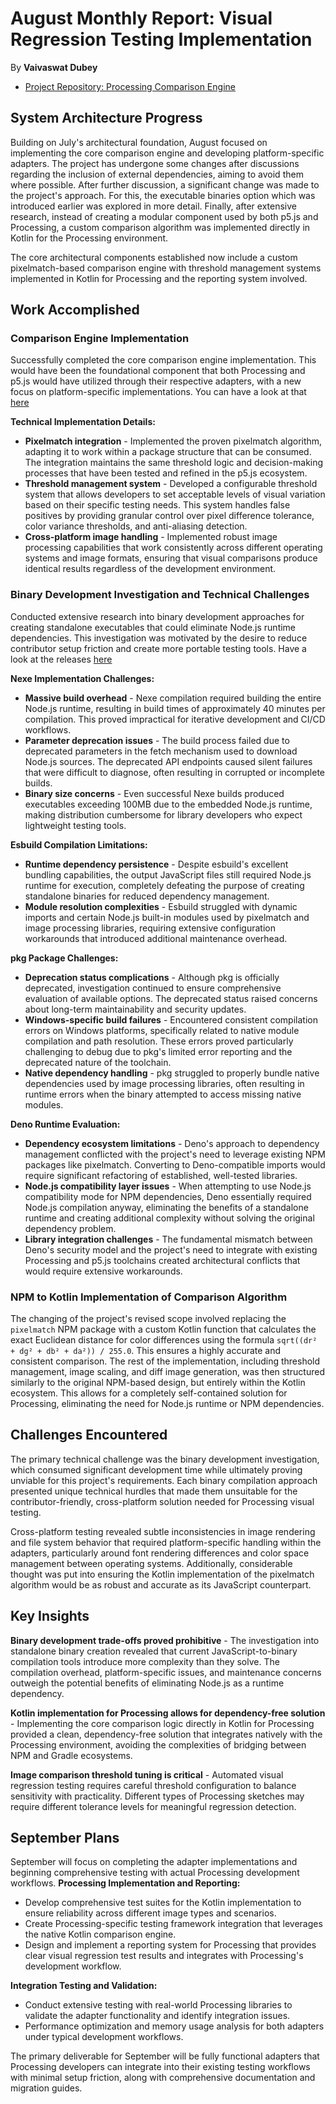 # August Monthly Report: Visual Regression Testing Implementation
By **Vaivaswat Dubey**
- [Project Repository: Processing Comparison Engine](https://github.com/Vaivaswat2244/visual-regression-engine/)

## System Architecture Progress

Building on July's architectural foundation, August focused on implementing the core comparison engine and developing platform-specific adapters. The project has undergone some changes after discussions regarding the inclusion of external dependencies, aiming to avoid them where possible. After further discussion, a significant change was made to the project's approach. For this, the executable binaries option which was introduced earlier was explored in more detail. Finally, after extensive research, instead of creating a modular component used by both p5.js and Processing, a custom comparison algorithm was implemented directly in Kotlin for the Processing environment.

The core architectural components established now include a custom pixelmatch-based comparison engine with threshold management systems implemented in Kotlin for Processing and the reporting system involved.

## Work Accomplished

### Comparison Engine Implementation
Successfully completed the core comparison engine implementation. This would have been the foundational component that both Processing and p5.js would have utilized through their respective adapters, with a new focus on platform-specific implementations. You can have a look at that [here](https://www.npmjs.com/package/visual-regression-engine)

**Technical Implementation Details:**
*   **Pixelmatch integration** - Implemented the proven pixelmatch algorithm, adapting it to work within a package structure that can be consumed. The integration maintains the same threshold logic and decision-making processes that have been tested and refined in the p5.js ecosystem.
*   **Threshold management system** - Developed a configurable threshold system that allows developers to set acceptable levels of visual variation based on their specific testing needs. This system handles false positives by providing granular control over pixel difference tolerance, color variance thresholds, and anti-aliasing detection.
*   **Cross-platform image handling** - Implemented robust image processing capabilities that work consistently across different operating systems and image formats, ensuring that visual comparisons produce identical results regardless of the development environment.

### Binary Development Investigation and Technical Challenges
Conducted extensive research into binary development approaches for creating standalone executables that could eliminate Node.js runtime dependencies. This investigation was motivated by the desire to reduce contributor setup friction and create more portable testing tools. Have a look at the releases [here](https://github.com/Vaivaswat2244/visual-regression-engine/actions)

**Nexe Implementation Challenges:**
*   **Massive build overhead** - Nexe compilation required building the entire Node.js runtime, resulting in build times of approximately 40 minutes per compilation. This proved impractical for iterative development and CI/CD workflows.
*   **Parameter deprecation issues** - The build process failed due to deprecated parameters in the fetch mechanism used to download Node.js sources. The deprecated API endpoints caused silent failures that were difficult to diagnose, often resulting in corrupted or incomplete builds.
*   **Binary size concerns** - Even successful Nexe builds produced executables exceeding 100MB due to the embedded Node.js runtime, making distribution cumbersome for library developers who expect lightweight testing tools.

**Esbuild Compilation Limitations:**
*   **Runtime dependency persistence** - Despite esbuild's excellent bundling capabilities, the output JavaScript files still required Node.js runtime for execution, completely defeating the purpose of creating standalone binaries for reduced dependency management.
*   **Module resolution complexities** - Esbuild struggled with dynamic imports and certain Node.js built-in modules used by pixelmatch and image processing libraries, requiring extensive configuration workarounds that introduced additional maintenance overhead.

**pkg Package Challenges:**
*   **Deprecation status complications** - Although pkg is officially deprecated, investigation continued to ensure comprehensive evaluation of available options. The deprecated status raised concerns about long-term maintainability and security updates.
*   **Windows-specific build failures** - Encountered consistent compilation errors on Windows platforms, specifically related to native module compilation and path resolution. These errors proved particularly challenging to debug due to pkg's limited error reporting and the deprecated nature of the toolchain.
*   **Native dependency handling** - pkg struggled to properly bundle native dependencies used by image processing libraries, often resulting in runtime errors when the binary attempted to access missing native modules.

**Deno Runtime Evaluation:**
*   **Dependency ecosystem limitations** - Deno's approach to dependency management conflicted with the project's need to leverage existing NPM packages like pixelmatch. Converting to Deno-compatible imports would require significant refactoring of established, well-tested libraries.
*   **Node.js compatibility layer issues** - When attempting to use Node.js compatibility mode for NPM dependencies, Deno essentially required Node.js compilation anyway, eliminating the benefits of a standalone runtime and creating additional complexity without solving the original dependency problem.
*   **Library integration challenges** - The fundamental mismatch between Deno's security model and the project's need to integrate with existing Processing and p5.js toolchains created architectural conflicts that would require extensive workarounds.

### NPM to Kotlin Implementation of Comparison Algorithm

The changing of the project's revised scope involved replacing the `pixelmatch` NPM package with a custom Kotlin function that calculates the exact Euclidean distance for color differences using the formula `sqrt((dr² + dg² + db² + da²)) / 255.0`. This ensures a highly accurate and consistent comparison. The rest of the implementation, including threshold management, image scaling, and diff image generation, was then structured similarly to the original NPM-based design, but entirely within the Kotlin ecosystem. This allows for a completely self-contained solution for Processing, eliminating the need for Node.js runtime or NPM dependencies.

## Challenges Encountered

The primary technical challenge was the binary development investigation, which consumed significant development time while ultimately proving unviable for this project's requirements. Each binary compilation approach presented unique technical hurdles that made them unsuitable for the contributor-friendly, cross-platform solution needed for Processing visual testing.

Cross-platform testing revealed subtle inconsistencies in image rendering and file system behavior that required platform-specific handling within the adapters, particularly around font rendering differences and color space management between operating systems. Additionally, considerable thought was put into ensuring the Kotlin implementation of the pixelmatch algorithm would be as robust and accurate as its JavaScript counterpart.

## Key Insights

**Binary development trade-offs proved prohibitive** - The investigation into standalone binary creation revealed that current JavaScript-to-binary compilation tools introduce more complexity than they solve. The compilation overhead, platform-specific issues, and maintenance concerns outweigh the potential benefits of eliminating Node.js as a runtime dependency.

**Kotlin implementation for Processing allows for dependency-free solution** - Implementing the core comparison logic directly in Kotlin for Processing provided a clean, dependency-free solution that integrates natively with the Processing environment, avoiding the complexities of bridging between NPM and Gradle ecosystems.

**Image comparison threshold tuning is critical** - Automated visual regression testing requires careful threshold configuration to balance sensitivity with practicality. Different types of Processing sketches may require different tolerance levels for meaningful regression detection.

## September Plans

September will focus on completing the adapter implementations and beginning comprehensive testing with actual Processing development workflows. 
**Processing Implementation and Reporting:**
*   Develop comprehensive test suites for the Kotlin implementation to ensure reliability across different image types and scenarios.
*   Create Processing-specific testing framework integration that leverages the native Kotlin comparison engine.
*   Design and implement a reporting system for Processing that provides clear visual regression test results and integrates with Processing's development workflow.

**Integration Testing and Validation:**
*   Conduct extensive testing with real-world Processing libraries to validate the adapter functionality and identify integration issues.
*   Performance optimization and memory usage analysis for both adapters under typical development workflows.

The primary deliverable for September will be fully functional adapters that Processing developers can integrate into their existing testing workflows with minimal setup friction, along with comprehensive documentation and migration guides.